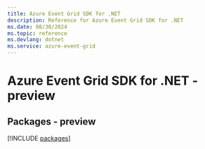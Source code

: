 ```yaml
---
title: Azure Event Grid SDK for .NET
description: Reference for Azure Event Grid SDK for .NET
ms.date: 08/30/2024
ms.topic: reference
ms.devlang: dotnet
ms.service: azure-event-grid
---
```

# Azure Event Grid SDK for .NET - preview
## Packages - preview
[!INCLUDE [packages](event-grid-index.md)]